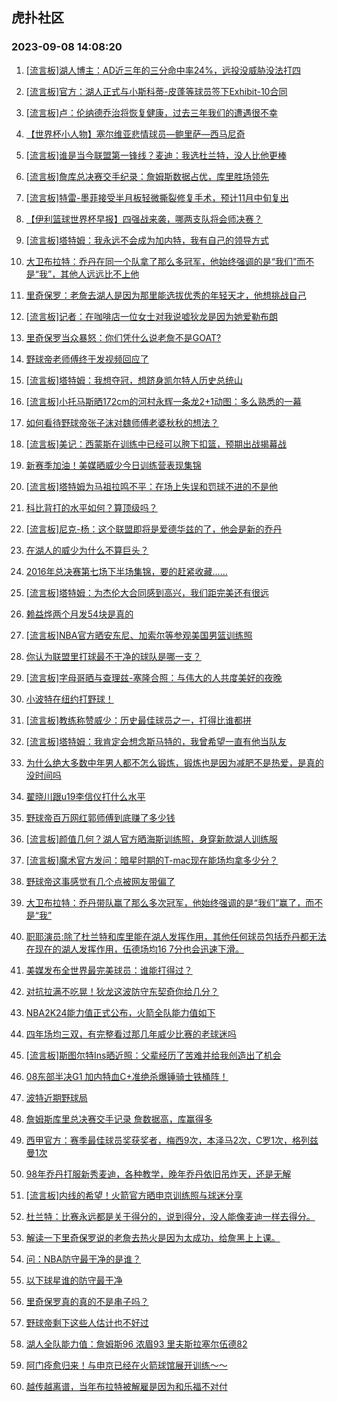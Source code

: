## 虎扑社区 
### 2023-09-08 14:08:20

1. [[流言板]湖人博主：AD近三年的三分命中率24%，远投没威胁没法打四](https://bbs.hupu.com/62031839.html)

2. [[流言板]官方：湖人正式与小斯科蒂-皮蓬等球员签下Exhibit-10合同](https://bbs.hupu.com/62030310.html)

3. [[流言板]卢：伦纳德乔治将恢复健康，过去三年我们的遭遇很不幸](https://bbs.hupu.com/62031536.html)

4. [【世界杯小人物】塞尔维亚悲情球员—鲍里萨—西马尼奇](https://bbs.hupu.com/62030874.html)

5. [[流言板]谁是当今联盟第一锋线？麦迪：我选杜兰特，没人比他更棒](https://bbs.hupu.com/62031399.html)

6. [[流言板]詹库总决赛交手纪录：詹姆斯数据占优，库里胜场领先](https://bbs.hupu.com/62029771.html)

7. [[流言板]特雷-墨菲接受半月板轻微撕裂修复手术，预计11月中旬复出](https://bbs.hupu.com/62029416.html)

8. [【伊利篮球世界杯早报】四强战来袭，哪两支队将会师决赛？](https://bbs.hupu.com/62027688.html)

9. [[流言板]塔特姆：我永远不会成为加内特，我有自己的领导方式](https://bbs.hupu.com/62030774.html)

10. [大卫布拉特：乔丹在同一个队拿了那么多冠军，他始终强调的是“我们”而不是“我”，其他人远远比不上他](https://bbs.hupu.com/62029360.html)

11. [里奇保罗：老詹去湖人是因为那里能选拔优秀的年轻天才，他想挑战自己](https://bbs.hupu.com/62029556.html)

12. [[流言板]记者：在咖啡店一位女士对我说嘘狄龙是因为她爱勒布朗](https://bbs.hupu.com/62029365.html)

13. [里奇保罗当众暴怒：你们凭什么说老詹不是GOAT?](https://bbs.hupu.com/62031973.html)

14. [野球帝老师傅终于发视频回应了](https://bbs.hupu.com/62029045.html)

15. [[流言板]塔特姆：我想夺冠，想跻身凯尔特人历史总统山](https://bbs.hupu.com/62029714.html)

16. [[流言板]小托马斯晒172cm的河村永辉一条龙2+1动图：多么熟悉的一幕](https://bbs.hupu.com/62029967.html)

17. [如何看待野球帝张子沫对魏师傅老婆秋秋的想法？](https://bbs.hupu.com/62032655.html)

18. [[流言板]美记：西蒙斯在训练中已经可以胯下扣篮，预期出战揭幕战](https://bbs.hupu.com/62032919.html)

19. [新赛季加油！美媒晒威少今日训练营表现集锦](https://bbs.hupu.com/62029446.html)

20. [[流言板]塔特姆为马祖拉鸣不平：在场上失误和罚球不进的不是他](https://bbs.hupu.com/62030272.html)

21. [科比背打的水平如何？算顶级吗？](https://bbs.hupu.com/62031781.html)

22. [[流言板]尼克-杨：这个联盟即将是爱德华兹的了，他会是新的乔丹](https://bbs.hupu.com/62029457.html)

23. [在湖人的威少为什么不算巨头？](https://bbs.hupu.com/62031976.html)

24. [2016年总决赛第七场下半场集锦，要的赶紧收藏……](https://bbs.hupu.com/62029943.html)

25. [[流言板]塔特姆：为杰伦大合同感到高兴，我们距完美还有很远](https://bbs.hupu.com/62032264.html)

26. [赖益烨两个月发54块是真的](https://bbs.hupu.com/62028978.html)

27. [[流言板]NBA官方晒安东尼、加索尔等参观美国男篮训练照](https://bbs.hupu.com/62031613.html)

28. [你认为联盟里打球最不干净的球队是哪一支？](https://bbs.hupu.com/62031283.html)

29. [[流言板]字母哥晒与查理兹-塞隆合照：与伟大的人共度美好的夜晚](https://bbs.hupu.com/62032793.html)

30. [小波特在纽约打野球！](https://bbs.hupu.com/62029923.html)

31. [[流言板]教练称赞威少：历史最佳球员之一，打得比谁都拼](https://bbs.hupu.com/62029436.html)

32. [[流言板]塔特姆：我肯定会想念斯马特的，我曾希望一直有他当队友](https://bbs.hupu.com/62030485.html)

33. [为什么绝大多数中年男人都不怎么锻炼，锻炼也是因为减肥不是热爱，是真的没时间吗](https://bbs.hupu.com/62030306.html)

34. [翟晓川跟u19李信仪打什么水平](https://bbs.hupu.com/62031770.html)

35. [野球帝百万网红郭师傅到底赚了多少钱](https://bbs.hupu.com/62030940.html)

36. [[流言板]颜值几何？湖人官方晒海斯训练照，身穿新款湖人训练服](https://bbs.hupu.com/62029594.html)

37. [[流言板]魔术官方发问：暗星时期的T-mac现在能场均拿多少分？](https://bbs.hupu.com/62029881.html)

38. [野球帝这事感觉有几个点被网友带偏了](https://bbs.hupu.com/62032135.html)

39. [大卫布拉特：乔丹带队赢了那么多次冠军，他始终强调的是“我们”赢了，而不是“我”](https://bbs.hupu.com/62032893.html)

40. [职耶演员:除了杜兰特和库里能在湖人发挥作用，其他任何球员包括乔丹都无法在现在的湖人发挥作用，伍德场均16 7分也会迅速下滑。](https://bbs.hupu.com/62029994.html)

41. [美媒发布全世界最完美球员：谁能打得过？](https://bbs.hupu.com/62031467.html)

42. [对抗拉满不吃晃！狄龙这波防守东契奇你给几分？](https://bbs.hupu.com/62032054.html)

43. [NBA2K24能力值正式公布，火箭全队能力值如下](https://bbs.hupu.com/62031440.html)

44. [四年场均三双，有完整看过那几年威少比赛的老球迷吗](https://bbs.hupu.com/62031752.html)

45. [[流言板]斯图尔特Ins晒近照：父辈经历了苦难并给我创造出了机会](https://bbs.hupu.com/62031126.html)

46. [08东部半决G1 加内特血C+准绝杀爆锤骑士铁桶阵！](https://bbs.hupu.com/62030894.html)

47. [波特近期野球局](https://bbs.hupu.com/62032174.html)

48. [詹姆斯库里总决赛交手记录 詹数据高，库赢得多](https://bbs.hupu.com/62031491.html)

49. [西甲官方：赛季最佳球员奖获奖者，梅西9次，本泽马2次，C罗1次，格列兹曼1次](https://bbs.hupu.com/62031694.html)

50. [98年乔丹打服新秀麦迪，各种教学，晚年乔丹依旧吊炸天，还是无解](https://bbs.hupu.com/62029696.html)

51. [[流言板]内线的希望！火箭官方晒申京训练照与球迷分享](https://bbs.hupu.com/62031275.html)

52. [杜兰特：比赛永远都是关于得分的，说到得分，没人能像麦迪一样去得分。](https://bbs.hupu.com/62031511.html)

53. [解读一下里奇保罗说的老詹去热火是因为太成功，给詹黑上上课。](https://bbs.hupu.com/62031899.html)

54. [问：NBA防守最干净的是谁？](https://bbs.hupu.com/62031717.html)

55. [以下球星谁的防守最干净](https://bbs.hupu.com/62032667.html)

56. [里奇保罗真的真的不是串子吗？](https://bbs.hupu.com/62032626.html)

57. [野球帝剩下这些人估计也不好过](https://bbs.hupu.com/62031392.html)

58. [湖人全队能力值：詹姆斯96 浓眉93 里夫斯拉塞尔伍德82](https://bbs.hupu.com/62030935.html)

59. [阿门痊愈归来！与申京已经在火箭球馆展开训练～～](https://bbs.hupu.com/62032428.html)

60. [越传越离谱，当年布拉特被解雇是因为和乐福不对付](https://bbs.hupu.com/62032725.html)

